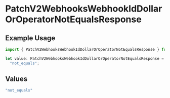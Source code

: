 # PatchV2WebhooksWebhookIdDollarOrOperatorNotEqualsResponse

## Example Usage

```typescript
import { PatchV2WebhooksWebhookIdDollarOrOperatorNotEqualsResponse } from "attio-js/models/operations/patchv2webhookswebhookid.js";

let value: PatchV2WebhooksWebhookIdDollarOrOperatorNotEqualsResponse =
  "not_equals";
```

## Values

```typescript
"not_equals"
```